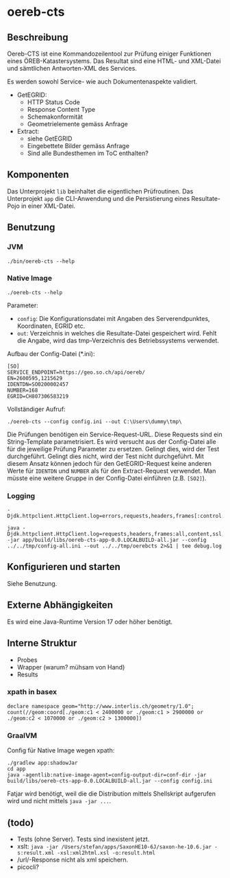 # oereb-cts

## Beschreibung

Oereb-CTS ist eine Kommandozeilentool zur Prüfung einiger Funktionen eines ÖREB-Katastersystems. Das Resultat sind eine HTML- und XML-Datei und sämtlichen Antworten-XML des Services.

Es werden sowohl Service- wie auch Dokumentenaspekte validiert.

- GetEGRID:
  * HTTP Status Code
  * Response Content Type
  * Schemakonformität
  * Geometrielemente gemäss Anfrage
- Extract:
  * siehe GetEGRID
  * Eingebettete Bilder gemäss Anfrage
  * Sind alle Bundesthemen im ToC enthalten?

## Komponenten

Das Unterprojekt `lib` beinhaltet die eigentlichen Prüfroutinen. Das Unterprojekt `app` die CLI-Anwendung und die Persistierung eines Resultate-Pojo in einer XML-Datei.

## Benutzung

### JVM

```
./bin/oereb-cts --help
```

### Native Image

```
./oereb-cts --help
```

Parameter:

- `config`: Die Konfigurationsdatei mit Angaben des Serverendpunktes, Koordinaten, EGRID etc.
- `out`: Verzeichnis in welches die Resultate-Datei gespeichert wird. Fehlt die Angabe, wird das tmp-Verzeichnis des Betriebssystems verwendet.

Aufbau der Config-Datei (*.ini):

```
[SO]
SERVICE_ENDPOINT=https://geo.so.ch/api/oereb/
EN=2600595,1215629
IDENTDN=SO0200002457
NUMBER=168
EGRID=CH807306583219
```

Vollständiger Aufruf:

```
./oereb-cts --config config.ini --out C:\Users\dummy\tmp\
```


Die Prüfungen benötigen ein Service-Request-URL. Diese Requests sind ein String-Template  parametrisiert. Es wird versucht aus der Config-Datei alle für die jeweilige Prüfung Parameter zu ersetzen. Gelingt dies, wird der Test durchgeführt. Gelingt dies nicht, wird der Test nicht durchgeführt. Mit diesem Ansatz können jedoch für den GetEGRID-Request keine anderen Werte für `IDENTDN` und `NUMBER` als für den Extract-Request verwendet. Man müsste eine weitere Gruppe in der Config-Datei einführen (z.B. `[SO2]`).

### Logging

```
-Djdk.httpclient.HttpClient.log=errors,requests,headers,frames[:control:data:window:all],content,ssl,trace,channel,all
```

```
java -Djdk.httpclient.HttpClient.log=requests,headers,frames:all,content,ssl,trace,channel,all -jar app/build/libs/oereb-cts-app-0.0.LOCALBUILD-all.jar --config ../../tmp/config-all.ini --out ../../tmp/oerebcts 2>&1 | tee debug.log
```

## Konfigurieren und starten

Siehe Benutzung.

## Externe Abhängigkeiten

Es wird eine Java-Runtime Version 17 oder höher benötigt.

## Interne Struktur

- Probes
- Wrapper (warum? mühsam von Hand)
- Results

### xpath in basex

```
declare namespace geom="http://www.interlis.ch/geometry/1.0";
count(//geom:coord[./geom:c1 < 2400000 or ./geom:c1 > 2900000 or ./geom:c2 < 1070000 or ./geom:c2 > 1300000])
```


### GraalVM

Config für Native Image wegen xpath:

```
./gradlew app:shadowJar
cd app
java -agentlib:native-image-agent=config-output-dir=conf-dir -jar build/libs/oereb-cts-app-0.0.LOCALBUILD-all.jar --config config.ini
```

Fatjar wird benötigt, weil die die Distribution mittels Shellskript aufgerufen wird und nicht mittels `java -jar ...`.

## (todo)
- Tests (ohne Server). Tests sind inexistent jetzt.
- xslt: `java -jar /Users/stefan/apps/SaxonHE10-6J/saxon-he-10.6.jar -s:result.xml -xsl:xml2html.xsl -o:result.html`
- /url/-Response nicht als xml speichern.
- picocli?

